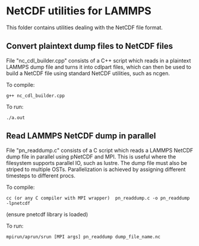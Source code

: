 # NetCDF utilities for LAMMPS
This folder contains utilities dealing with the NetCDF file format.

## Convert plaintext dump files to NetCDF files
File "nc_cdl_builder.cpp" consists of a C++ script which reads in
a plaintext LAMMPS dump file and turns it into cdlpart files,
which can then be used to build a NetCDF file using standard
NetCDF utilities, such as ncgen.

To compile: 
```
g++ nc_cdl_builder.cpp
```
To run:
```
./a.out
```
## Read LAMMPS NetCDF dump in parallel
File "pn_readdump.c" consists of a C script which reads a LAMMPS
NetCDF dump file in parallel using pNetCDF and MPI. This is useful 
where the filesystem supports parallel IO, such as lustre. The 
dump file must also be striped to multiple OSTs.
Parallelization is achieved by assigning different timesteps to 
different procs.

To compile: 
```
cc (or any C compiler with MPI wrapper)  pn_readdump.c -o pn_readdump  -lpnetcdf
```
(ensure pnetcdf library is loaded)

To run: 
```
mpirun/aprun/srun [MPI args] pn_readdump dump_file_name.nc
```
